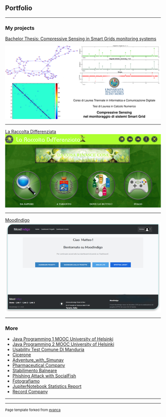 ## Portfolio

---

### My projects

[Bachelor Thesis: Compressive Sensing in Smart Grids monitoring systems](https://pemo11235.github.io/Bachelor-Thesis-Compressive-Sensing-in-Smart-Grids-monitoring-systems/)

<img src="images/tesi.png?raw=true =250x250"/>

---
[La Raccolta Differenziata](https://pemo11235.github.io/UNIBA_PPM_LaRaccoltaDifferenziata/)
<img src="images/Annotazione 2020-08-21 102949.png?raw=true =250x250"/>

---
[MoodIndigo](https://pemo11235.github.io/UNIBA_PPW_MoodIndigo/)
<img src="images/Immagine1.png?raw=true"/>

---


### More 

- [Java Programming 1 MOOC University of Helsinki](https://github.com/Pemo11235/Java_Programming_1_MOOC_University_of_Helsinki)
- [Java Programming 2 MOOC University of Helsinki](https://github.com/Pemo11235/Java_Programming_2_MOOC_University_of_Helsinki)
- [Usability Test Comune Di Manduria](https://github.com/Pemo11235/UNIBA_IUM_UsabilityTestComuneDiManduria)
- [Cicerone](https://github.com/Pemo11235/UNIBA_IDS_Cicerone)
- [Adventure_with_Simunav](https://github.com/Pemo11235/UNIBA_ASD_Adventure_with_Simunav)
- [Pharmaceutical Company](https://github.com/Pemo11235/UNIBA_PROG_PharmaceuticalCompany)
- [Stabilimento Balneare](https://github.com/Pemo11235/UNIBA_LABINF_StabilimentoBalneare)
- [Phishing Attack with SocialFish](https://github.com/Pemo11235/UNIBA_SI_PhishingAttackWithSocialFish)
- [Fotografiamo](https://github.com/Pemo11235/UNIBA_ELM_Fotografiamo)
- [JupiterNotebook Statistics Report](https://github.com/Pemo11235/UNIBA_SM_ReportStatistics)
- [Record Company](https://github.com/Pemo11235/UNIBA_BD_Database_RecordCompany)

---




---
<p style="font-size:11px">Page template forked from <a href="https://github.com/evanca/quick-portfolio">evanca</a></p>
<!-- Remove above link if you don't want to attibute -->
